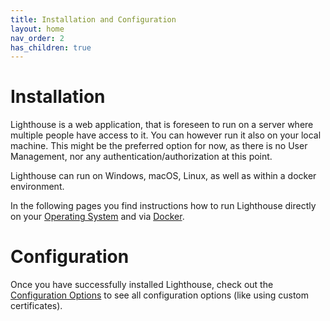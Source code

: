 ```yaml
---
title: Installation and Configuration
layout: home
nav_order: 2
has_children: true
---
```


# Installation
Lighthouse is a web application, that is foreseen to run on a server where multiple people have access to it. You can however run it also on your local machine. This might be the preferred option for now, as there is no User Management, nor any authentication/authorization at this point.

Lighthouse can run on Windows, macOS, Linux, as well as within a docker environment.

In the following pages you find instructions how to run Lighthouse directly on your [Operating System](./standard.html) and via [Docker](./docker.html).

# Configuration
Once you have successfully installed Lighthouse, check out the [Configuration Options](./configuration.html) to see all configuration options (like using custom certificates).